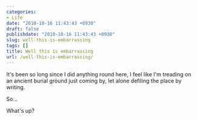 ```yaml
---
categories:
- Life
date: "2010-10-16 11:43:43 +0930"
draft: false
publishdate: "2010-10-16 11:43:43 +0930"
slug: well-this-is-embarrassing
tags: []
title: Well this is embarrassing
url: /well-this-is-embarrassing/
---
```

It's been so long since I did anything round here, I feel like I'm
treading on an ancient burial ground just coming by, let alone defiling
the place by writing.

So...

What's up?
